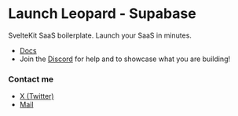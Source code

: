# Launch Leopard - Supabase
SvelteKit SaaS boilerplate. Launch your SaaS in minutes.

* [Docs](https://docs.launchleopard.com)
* Join the [Discord](https://discord.gg/vRZSchnFuZ) for help and to showcase what you are building!

### Contact me
* [X (Twitter)](https://twitter.com/thomas_mol)
* [Mail](mailto:launchleopard@thomasmol.com)